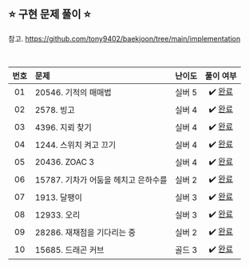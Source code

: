 ## ⭐️ 구현 문제 풀이 ⭐️ 

참고. https://github.com/tony9402/baekjoon/tree/main/implementation

<br>

<!-- 💭 [진행 중]  ✔️ [완료] -->

| **번호** | **문제** | **난이도** | **풀이 여부** |
|:--------:|:--------|:----------:|:-----------:|
| 01 | 20546. 기적의 매매법 | 실버 5 | ✔️ [완료](https://github.com/yuuforest/Baekjoon/blob/main/python/%EA%B5%AC%ED%98%84/Prob20546.py)|
| 02 | 2578. 빙고 | 실버 4 | ✔️ [완료](https://github.com/yuuforest/Baekjoon/blob/main/python/%EA%B5%AC%ED%98%84/Prob2578.py)|
| 03 | 4396. 지뢰 찾기 | 실버 4 | ✔️ [완료](https://github.com/yuuforest/Baekjoon/blob/main/python/%EA%B5%AC%ED%98%84/Prob4396.py)|
| 04 | 1244. 스위치 켜고 끄기 | 실버 4 | ✔️ [완료](https://github.com/yuuforest/Baekjoon/blob/main/python/%EA%B5%AC%ED%98%84/Prob1244.py)|
| 05 | 20436. ZOAC 3 | 실버 4 | ✔️ [완료](https://github.com/yuuforest/Baekjoon/blob/main/python/%EA%B5%AC%ED%98%84/Prob20436.py)|
| 06 | 15787. 기차가 어둠을 헤치고 은하수를  | 실버 2 | ✔️ [완료](https://github.com/yuuforest/Baekjoon/blob/main/python/%EA%B5%AC%ED%98%84/Prob15787.py)|
| 07 | 1913. 달팽이 | 실버 3 | ✔️ [완료](https://github.com/yuuforest/Baekjoon/blob/main/python/%EA%B5%AC%ED%98%84/Prob1913.py) |
| 08 | 12933. 오리 | 실버 3 | ✔️ [완료](https://github.com/yuuforest/Baekjoon/blob/main/python/%EA%B5%AC%ED%98%84/Prob12933.py) |
| 09 | 28286. 재채점을 기다리는 중 | 실버 2 | ✔️ [완료](https://github.com/yuuforest/Baekjoon/blob/main/python/%EA%B5%AC%ED%98%84/Prob28286.py) |
| 10 | 15685. 드래곤 커브 | 골드 3 | ✔️ [완료](https://github.com/yuuforest/Baekjoon/blob/main/python/%EA%B5%AC%ED%98%84/Prob15685.py) |

